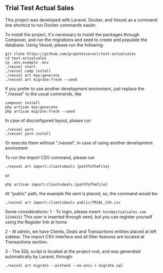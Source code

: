 ## Trial Test Actual Sales

This project was developed with Laravel, Docker, and Vessel as a command line shortcut to run Docker commands easier.

To install the project, it's necessary to install the packages through Composer, and run the migrations and seed to create and populate the database. Using Vessel, please run the following:

```
git clone https://github.com/grupotesseract/test-actualsales
cd test-actualsales
cp .env.example .env
./vessel start
./vessel comp install
./vessel art key:generate
./vessel art migrate:fresh --seed
```

If you prefer to use another development enviroment, just replace the "./vessel" to the usual commands, like 

```
composer install
php artisan key:generate
php artisan migrate:fresh --seed
```

In case of disconfigured layout, please run 

```
./vessel yarn
./vessel yarn install
```
Or execute them without "./vessel", in case of using another development enviroment


To run the import CSV command, please run

```
./vessel art import:clientsdeals {pathToTheFile}
```
or 

```
php artisan import:clientsdeals {pathToTheFile}
```

At "public" path, the example file sent is placed, so, the command would be:

```
./vessel art import:clientsdeals public/TRIAL_CSV.csv
```

Some considerations:
1 - To login, please insert:
    ```
    test@actualsales.com
    12344321
    ```
    This user is inserted through seed, but you can register yourself using the Register link at home

2 - At admin, we have Clients, Deals and Transactions entities placed at left sidebar. The import CSV interface and all filter features are located at Transactions section.

3 - The SQL script is located at the project root, and was generated automatically by Laravel, through:

```
./vessel art migrate --pretend --no-ansi > migrate.sql
```



